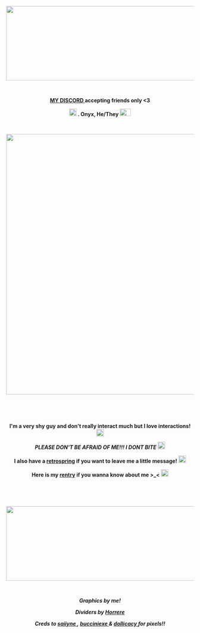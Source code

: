 <p align="center">
<img width="1000" height="200" src="https://file.garden/ZjhOfU74SkXuNnGg/Creditstohorrere"
<p align="center">

&nbsp; 

<p align="center">
 <strong> <a href= "https://discordid.netlify.app/?id=918776331909627914" >MY DISCORD  </a> accepting friends only <3 </strong>
</p>

<p align="center">
 <strong><img width="20" height="20" src="https://64.media.tumblr.com/afb5229bc156af6444a1bd0300ba4594/4d7d459449cf0bd5-05/s75x75_c1/2433a34b1e6a7cc5dd89976fb11e46b796501dd9.gifv" > . Onyx, He/They <img width="30" height="20" src="https://github.com/undeadlost/undeadlost/assets/160256094/95573b52-7612-40e3-85c8-ee42c7e4d318" </strong> 
</p>

&nbsp; 


<p align="center">
  <img width="=700" height="700" src="https://file.garden/ZjhOfU74SkXuNnGg/Cirrusgraphicss">
</p>

&nbsp; 



&nbsp;  
 

<p align="center">
 <strong>I'm a very shy guy and don't really interact much but I love interactions! </strong> <img width="20" height="20" src="https://64.media.tumblr.com/d41d2336502684987b2dd15f1c6432fb/ef3796930a4ac20c-f7/s75x75_c1/75917dde8c3e08aa20023ee686a9c71e57d8db10.gifv"
</p>
<p align="center">
<em>PLEASE DON'T BE AFRAID OF ME!!! I DONT BITE</em> <img width="20" height="20" src="https://64.media.tumblr.com/6f066b885ca723d23609e8a7e8a7d1d4/23c9d1d5cf9aada9-88/s75x75_c1/cc908d5a2580eb97f460b962a91f6a753d01e843.webp"
</p>
<p align="center">
<strong> I also have a  <a href= "https://retrospring.net/@undeadlost" >retrospring</a> if you want to leave me a little message!  <img width="20" height="20" src="https://64.media.tumblr.com/1c34d63d43b94d17d0ee4d6c45134da8/ef3796930a4ac20c-68/s75x75_c1/71dfcbb894a0b64039300ed60efbd404002eb935.gifv" </strong>
</p>
<p align="center">
<strong> Here is my <a href= "https://rentry.co/undeadlost" >rentry</a> if you wanna know about me >_< </strong> <img width="20" height="20" src="https://64.media.tumblr.com/b64c3f8a0e0ebbfe87e1e3d219eb162e/d5f3956d46975a7f-b9/s75x75_c1/e548209a68836139ed9c4ed4bd6941c575cb4880.gifv"
</p>

&nbsp;



&nbsp;
<p align="center">
<img width="1000" height="200" src="https://file.garden/ZjhOfU74SkXuNnGg/Creditstohorrere2"
<p align="center">

&nbsp;

<p align="center">
<i>Graphics by me!</i>
</p>
<p align="center">
<i>Dividers by <a href= "https://rentry.co/horrere" >Horrere </a></i>
</p>
<p align="center">
<i>Creds to <a href= "https://www.tumblr.com/saiiyne" >saiiyne  </a> , <a href= "https://www.tumblr.com/bucciniexe" >bucciniexe </a> & <a href= "https://www.tumblr.com/dollicacy" >dollicacy  </a> for pixels!!</i>
</p>
